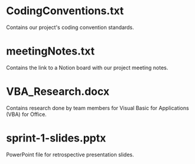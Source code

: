 # CodingConventions.txt

Contains our project's coding convention standards.

# meetingNotes.txt

Contains the link to a Notion board with our project meeting notes.

# VBA_Research.docx

Contains research done by team members for Visual Basic for Applications (VBA) for Office.

# sprint-1-slides.pptx

PowerPoint file for retrospective presentation slides.
